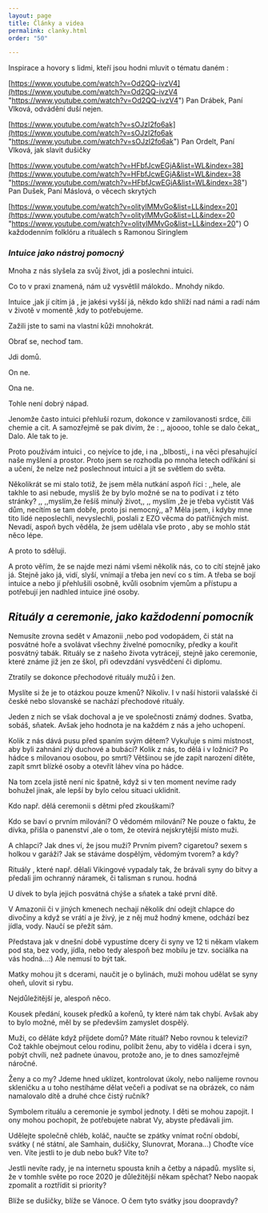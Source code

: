 ```yaml
---
layout: page
title: Články a videa
permalink: clanky.html
order: "50"

---
```

Inspirace a hovory s lidmi, kteří jsou hodni mluvit o tématu daném :

[https://www.youtube.com/watch?v=Od2QQ-ivzV4](https://www.youtube.com/watch?v=Od2QQ-ivzV4 "https://www.youtube.com/watch?v=Od2QQ-ivzV4") Pan Drábek, Paní Vlková, odvádění duší nejen.

[https://www.youtube.com/watch?v=sOJzI2fo6ak](https://www.youtube.com/watch?v=sOJzI2fo6ak "https://www.youtube.com/watch?v=sOJzI2fo6ak") Pan Ordelt, Paní Vlková, jak slavit dušičky

[https://www.youtube.com/watch?v=HFbfJcwEGjA&list=WL&index=38](https://www.youtube.com/watch?v=HFbfJcwEGjA&list=WL&index=38 "https://www.youtube.com/watch?v=HFbfJcwEGjA&list=WL&index=38") Pan Dušek, Paní Máslová, o věcech skrytých

[https://www.youtube.com/watch?v=olityIMMvGo&list=LL&index=20](https://www.youtube.com/watch?v=olityIMMvGo&list=LL&index=20 "https://www.youtube.com/watch?v=olityIMMvGo&list=LL&index=20") O každodenním folklóru a rituálech s Ramonou Siringlem

### **_Intuice jako nástroj pomocný_**

Mnoha z nás slyšela za svůj život, jdi a poslechni intuici.

Co to v praxi znamená, nám už vysvětlil málokdo.. Mnohdy nikdo.

Intuice ,jak jí cítím já , je jakési vyšší já, někdo kdo shlíží nad námi a radí nám v životě v momentě ,kdy to potřebujeme.

Zažili jste to sami na vlastní kůži mnohokrát.

Obrať se, nechoď tam.

Jdi domů.

On ne.

Ona ne.

Tohle není dobrý nápad.

Jenomže často intuici přehluší rozum, dokonce v zamilovanosti srdce, čili chemie a cit. A samozřejmě se pak divím, že : ,, ajoooo, tohle se dalo čekat,, Dalo. Ale tak to je.

Proto používám intuici , co nejvíce to jde, i na ,,blbosti,, i na věci přesahující naše myšlení a prostor. Proto jsem se rozhodla po mnoha letech odříkání si a učení, že nelze než poslechnout intuici a jít se světlem do světa.

Několikrát se mi stalo totiž, že jsem měla nutkání aspoň říci : ,,hele, ale takhle to asi nebude, myslíš že by bylo možné se na to podívat i z této stránky? ,, ,,myslím,že řešíš minulý život,, ,, myslím ,že je třeba vyčistit Váš dům, necítím se tam dobře, proto jsi nemocný,, a? Měla jsem, i kdyby mne tito lidé neposlechli, nevyslechli, poslali z EZO věcma do patřičných míst. Nevadí, aspoň bych věděla, že jsem udělala vše proto , aby se mohlo stát něco lépe.

A proto to sděluji.

A proto věřím, že se najde mezi námi všemi několik nás, co to cítí stejně jako já. Stejně jako já, vidí, slyší, vnímají a třeba jen neví co s tím. A třeba se bojí intuice a nebo jí přehlušili osobně, kvůli osobním vjemům a přístupu a potřebují jen nadhled intuice jiné osoby.

## _Rituály a ceremonie, jako každodenní pomocník_

Nemusíte zrovna sedět v Amazonii ,nebo pod vodopádem, či stát na posvátné hoře a svolávat všechny živelné pomocníky, předky a kouřit posvátný tabák. Rituály se z našeho života vytrácejí, stejně jako ceremonie, které známe již jen ze škol, při odevzdání vysvědčení či diplomu.

Ztratily se dokonce přechodové rituály mužů i žen.

Myslíte si že je to otázkou pouze kmenů? Nikoliv. I v naší historii valašské či české nebo slovanské se nachází přechodové rituály.

Jeden z nich se však dochoval a je ve společnosti známý dodnes. Svatba, sobáš, sňatek. Avšak jeho hodnota je na každém z nás a jeho uchopení.

Kolik z nás dává pusu před spaním svým dětem? Vykuřuje s nimi místnost, aby byli zahnání zlý duchové a bubáci? Kolik z nás, to dělá i v ložnici? Po hádce s milovanou osobou, po smrti? Většinou se jde zapít narození dítěte, zapít smrt blízké osoby a otevřít láhev vína po hádce.

Na tom zcela jistě není nic špatně, když si v ten moment nevíme rady bohužel jinak, ale lepší by bylo celou situaci uklidnit.

Kdo např. dělá ceremonii s dětmi před zkouškami?

Kdo se baví o prvním milování? O vědomém milování? Ne pouze o faktu, že dívka, přišla o panenství ,ale o tom, že otevírá nejskrytější místo muži.

A chlapci? Jak dnes ví, že jsou muži? Prvním pivem? cigaretou? sexem s holkou v garáži? Jak se stáváme dospělým, vědomým tvorem? a kdy?

Rituály , které např. dělali Vikingové vypadaly tak, že brávali syny do bitvy a předali jim ochranný náramek, či talisman s runou. hodná

U dívek to byla jejich posvátná chýše a sňatek a také první dítě.

V Amazonii či v jiných kmenech nechají několik dní odejít chlapce do divočiny a když se vrátí a je živý, je z něj muž hodný kmene, odchází bez jídla, vody. Naučí se přežít sám.

Představa jak v dnešní době vypustíme dcery či syny ve 12 ti někam vlakem pod sta, bez vody, jídla, nebo tedy alespoň bez mobilu je tzv. sociálka na vás hodná...:) Ale nemusí to být tak.

Matky mohou jít s dcerami, naučit je o bylinách, muži mohou udělat se syny oheň, ulovit si rybu.

Nejdůležitější je, alespoň něco.

Kousek předání, kousek předků a kořenů, ty které nám tak chybí. Avšak aby to bylo možné, měl by se především zamyslet dospělý.

Muži, co děláte když příjdete domů? Máte rituál? Nebo rovnou k televizi? Což takhle obejmout celou rodinu, políbit ženu, aby to viděla i dcera i syn, pobýt chvíli, než padnete únavou, protože ano, je to dnes samozřejmě náročné.

Ženy a co my? Jdeme hned uklízet, kontrolovat úkoly, nebo nalijeme rovnou skleničku a u toho nestíháme dělat večeři a podívat se na obrázek, co nám namalovalo dítě a druhé chce čistý ručník?

Symbolem rituálu a ceremonie je symbol jednoty. I děti se mohou zapojit. I ony mohou pochopit, že potřebujete nabrat Vy, abyste předávali jim.

Udělejte společně chléb, koláč, naučte se zpátky vnímat roční období, svátky ( né státní, ale Samhain, dušičky, Slunovrat, Morana...) Choďte více ven. Víte jestli to je dub nebo buk? Víte to?

Jestli nevíte rady, je na internetu spousta knih a četby a nápadů. myslíte si, že v tomhle světe po roce 2020 je důležitější někam spěchat? Nebo naopak zpomalit a roztřídit si priority?

Blíže se dušičky, blíže se Vánoce. O čem tyto svátky jsou doopravdy?